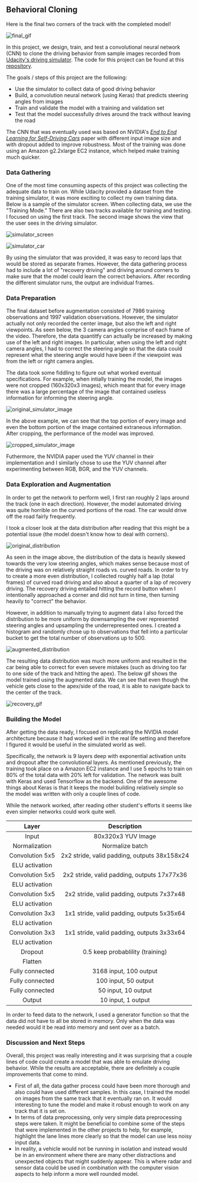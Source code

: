 ## Behavioral Cloning

[//]: # (Image References)

[simulator_screen]: ./media/simulator_screen.png "Simulator Screen"
[simulator_car]: ./media/simulator_car.png "Simulator Car"
[sample_simulator_image]: ./media/sample_simulator_image.png "Sample Simulator Image"
[original_simulator_image]: ./media/original_simulator_image.png "Original Simulator Image"
[cropped_simulator_image]: ./media/cropped_simulator_image.png "Cropped Simulator Image"
[original_distribution]: ./media/original_distribution.png "Original Distribution"
[augmented_distribution]: /images/sdcnd/augmented_distribution.png "Augmented Distribution"

[final_gif]: ./media/final.gif "Final Run"
[recovery_gif]: ./media/recovery.gif "Recovery"

Here is the final two corners of the track with the completed model!

![final_gif]

In this project, we design, train, and test a convolutional neural network (CNN) to clone the driving behavior from sample images recorded from [Udacity's driving simulator](https://github.com/udacity/self-driving-car-sim). The code for this project can be found at this [repository](https://github.com/jeffwen/sdcnd_behavioral_cloning). 

The goals / steps of this project are the following:
* Use the simulator to collect data of good driving behavior
* Build, a convolution neural network (using Keras) that predicts steering angles from images
* Train and validate the model with a training and validation set
* Test that the model successfully drives around the track without leaving the road

The CNN that was eventually used was based on NVIDIA's _[End to End Learning for Self-Driving Cars](https://arxiv.org/pdf/1604.07316v1.pdf)_ paper with different input image size and with dropout added to improve robustness. Most of the training was done using an Amazon g2.2xlarge EC2 instance, which helped make training much quicker.

### Data Gathering
One of the most time consuming aspects of this project was collecting the adequate data to train on. While Udacity provided a dataset from the training simulator, it was more exciting to collect my own training data. Below is a sample of the simulator screen. When collecting data, we use the "Training Mode." There are also two tracks available for training and testing. I focused on using the first track. The second image shows the view that the user sees in the driving simulator.

![simulator_screen]

![simulator_car]

By using the simulator that was provided, it was easy to record laps that would be stored as separate frames. However, the data gathering process had to include a lot of "recovery driving" and driving around corners to make sure that the model could learn the correct behaviors. After recording the different simulator runs, the output are individual frames.

### Data Preparation
The final dataset before augmentation consisted of 7986 training observations and 1997 validation observations. However, the simulator actually not only recorded the center image, but also the left and right viewpoints. As seen below, the 3 camera angles comprise of each frame of the video. Therefore, the data quantitfy can actually be increased by making use of the left and right images. In particular, when using the left and right camera angles, I had to correct the steering angle so that the data could represent what the steering angle would have been if the viewpoint was from the left or right camera angles.

The data took some fiddling to figure out what worked eventual specifications. For example, when intially training the model, the images were not cropped (160x320x3 images), which meant that for every image there was a large percentage of the image that contained useless information for informing the steering angle. 

![original_simulator_image]

In the above example, we can see that the top portion of every image and even the bottom portion of the image contained extraneous information. After cropping, the performance of the model was improved.

![cropped_simulator_image]

Futhermore, the NVIDIA paper used the YUV channel in their implementation and I similarly chose to use the YUV channel after experimenting between RGB, BGR, and the YUV channels. 

### Data Exploration and Augmentation
In order to get the network to perform well, I first ran roughly 2 laps around the track (one in each direction). However, the model automated driving was quite horrible on the curved portions of the road. The car would drive off the road fairly frequently. 

I took a closer look at the data distribution after reading that this might be a potential issue (the model doesn't know how to deal with corners).

![original_distribution]

As seen in the image above, the distribution of the data is heavily skewed towards the very low steering angles, which makes sense because most of the driving was on relatively straight roads vs. curved roads. In order to try to create a more even distribution, I collected roughly half a lap (total frames) of curved road driving and also about a quarter of a lap of recovery driving. The recovery driving entailed hitting the record button when I intentionally approached a corner and did not turn in time, then turning heavily to "correct" the behavior. 

However, in addition to manually trying to augment data I also forced the distribution to be more uniform by downsampling the over represented steering angles and upsampling the underrepresented ones. I created a histogram and randomly chose up to observations that fell into a particular bucket to get the total number of observations up to 500.

![augmented_distribution]

The resulting data distribution was much more uniform and resulted in the car being able to correct for even severe mistakes (such as driving too far to one side of the track and hitting the apex). The below gif shows the model trained using the augmented data. We can see that even though the vehicle gets close to the apex/side of the road, it is able to navigate back to the center of the track.

![recovery_gif]

### Building the Model
After getting the data ready, I focused on replicating the NVIDIA model architecture because it had worked well in the real life setting and therefore I figured it would be useful in the simulated world as well. 

Specifically, the network is 9 layers deep with exponential activation units and dropout after the convolutional layers. As mentioned previously, the training took place on a Amazon EC2 instance and I use 5 epochs to train on 80% of the total data with 20% left for validation. The network was built with Keras and used Tensorflow as the backend. One of the awesome things about Keras is that it keeps the model building relatively simple so the model was written with only a couple lines of code.

While the network worked, after reading other student's efforts it seems like even simpler networks could work quite well.

| Layer         		| Description    	        					| 
|:---------------------:|:---------------------------------------------:| 
| Input         		| 80x320x3 YUV Image                 	   		| 
| Normalization     	| Normalize batch	                            |
| Convolution 5x5     	| 2x2 stride, valid padding, outputs 38x158x24 	|
| ELU activation		|												|
| Convolution 5x5	    | 2x2 stride, valid padding, outputs 17x77x36   |
| ELU activation        |                                               |
| Convolution 5x5	    | 2x2 stride, valid padding, outputs 7x37x48    |
| ELU activation        |                                               |
| Convolution 3x3	    | 1x1 stride, valid padding, outputs 5x35x64    |
| ELU activation        |                                               |
| Convolution 3x3	    | 1x1 stride, valid padding, outputs 3x33x64    |
| ELU activation        |                                               |
| Dropout               | 0.5 keep probablility (training)              |
| Flatten               |                                               |
| Fully connected		| 3168 input, 100 output     					|
| Fully connected		| 100 input, 50 output     				     	|
| Fully connected		| 50 input, 10 output     				     	|
| Output         		| 10 input, 1 output     				     	|

In order to feed data to the network, I used a generator function so that the data did not have to all be stored in memory. Only when the data was needed would it be read into memory and sent over as a batch.

### Discussion and Next Steps
Overall, this project was really interesting and it was surprising that a couple lines of code could create a model that was able to emulate driving behavior. While the results are acceptable, there are definitely a couple improvements that come to mind.

* First of all, the data gather process could have been more thorough and also could have used different samples. In this case, I trained the model on images from the same track that it eventually ran on. It would interesting to tune the model and make it robust enough to work on any track that it is set on.
* In terms of data preprocessing, only very simple data preprocessing steps were taken. It might be beneficial to combine some of the steps that were implemented in the other projects to help, for example, highlight the lane lines more clearly so that the model can use less noisy input data.
* In reality, a vehicle would not be running in isolation and instead would be in an environment where there are many other distractions and unexpected objects that might suddenly appear. This is where radar and sensor data could be used in combination with the computer vision aspects to help inform a more well rounded model. 

